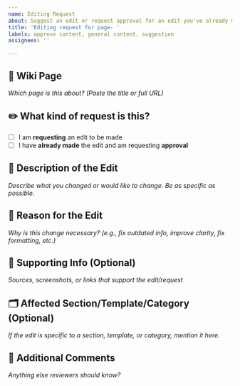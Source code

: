 ```yaml
---
name: Editing Request
about: Suggest an edit or request approval for an edit you've already made
title: 'Editing request for page- '
labels: approve content, general content, suggestion
assignees: ''

---
```


## 📄 Wiki Page
_Which page is this about? (Paste the title or full URL)_

## ✏️ What kind of request is this?
<!-- Please mark one with an "x" -->
- [ ] I am **requesting** an edit to be made
- [ ] I have **already made** the edit and am requesting **approval**

## 📝 Description of the Edit
_Describe what you changed or would like to change. Be as specific as possible._

## 🧠 Reason for the Edit
_Why is this change necessary? (e.g., fix outdated info, improve clarity, fix formatting, etc.)_

## 📎 Supporting Info (Optional)
_Sources, screenshots, or links that support the edit/request_

## 🗂️ Affected Section/Template/Category (Optional)
_If the edit is specific to a section, template, or category, mention it here._

## 💬 Additional Comments
_Anything else reviewers should know?_
